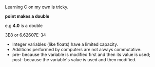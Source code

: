 Learning C on my own is tricky.

**point makes a double**

e.g **4.0** is a double

3E8 or 6.62607E-34

- Integer variables (like floats) have a limited capacity.
- Additions performed by computers are not always commutative.
- pre- because the variable is modified first and then its value is used; post- because the variable's value is used and then modified.
